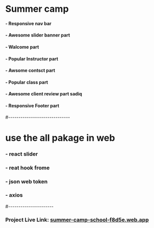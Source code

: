 # Summer camp
#### - Responsive nav bar 
#### - Awesome slider banner part
#### - Walcome part
#### - Popular Instructor part
#### - Awsome contsct part
#### - Popular class part
#### - Awesome client review part sadiq
#### - Responsive Footer part

#------------------------------

# use the all pakage in web
### - react slider
### - reat hook frome
### - json web token
### - axios

#----------------------

### Project Live Link: [summer-camp-school-f8d5e.web.app](summer-camp-school-f8d5e.web.app)